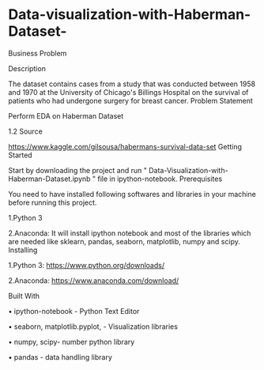 # Data-visualization-with-Haberman-Dataset-

Business Problem

Description

The dataset contains cases from a study that was conducted between 1958 and 1970 at the University of Chicago's Billings Hospital on the survival of patients who had undergone surgery for breast cancer.
Problem Statement

Perform EDA on Haberman Dataset

1.2 Source

https://www.kaggle.com/gilsousa/habermans-survival-data-set
Getting Started

Start by downloading the project and run " Data-Visualization-with-Haberman-Dataset.ipynb " file in ipython-notebook.
Prerequisites

You need to have installed following softwares and libraries in your machine before running this project.

1.Python 3

2.Anaconda: It will install ipython notebook and most of the libraries which are needed like sklearn, pandas, seaborn, matplotlib, numpy and scipy.
Installing

1.Python 3: https://www.python.org/downloads/

2.Anaconda: https://www.anaconda.com/download/

Built With

• ipython-notebook - Python Text Editor

• seaborn, matplotlib.pyplot, - Visualization libraries

• numpy, scipy- number python library

• pandas - data handling library
